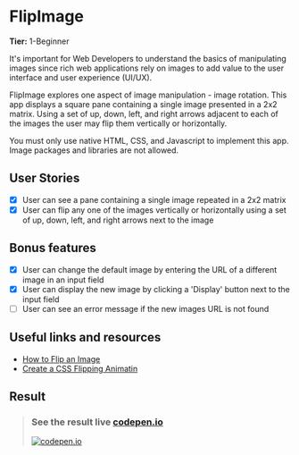 # FlipImage

**Tier:** 1-Beginner

It's important for Web Developers to understand the basics of manipulating
images since rich web applications rely on images to add value to the user
interface and user experience (UI/UX).

FlipImage explores one aspect of image manipulation - image rotation. This
app displays a square pane containing a single image presented in a 2x2
matrix. Using a set of up, down, left, and right arrows adjacent to each
of the images the user may flip them vertically or horizontally.

You must only use native HTML, CSS, and Javascript to implement this app.
Image packages and libraries are not allowed.

## User Stories

- [x] User can see a pane containing a single image repeated in a 2x2 matrix
- [x] User can flip any one of the images vertically or horizontally using a set of up, down, left, and right arrows next to the image

## Bonus features

- [x] User can change the default image by entering the URL of a different image in an input field
- [x] User can display the new image by clicking a 'Display' button next to the input field
- [ ] User can see an error message if the new images URL is not found

## Useful links and resources

- [How to Flip an Image](https://www.w3schools.com/howto/howto_css_flip_image.asp)
- [Create a CSS Flipping Animatin](https://davidwalsh.name/css-flip)

## Result

> ### See the result live [codepen.io](https://codepen.io/apsampaio/full/BaoRPWd)
>
> [![codepen.io](https://github.com/apsampaio/App-Ideas-Challenge/blob/master/Beginner/FlipImage/img/prev.png?raw=true)](https://codepen.io/apsampaio/full/BaoRPWd)
